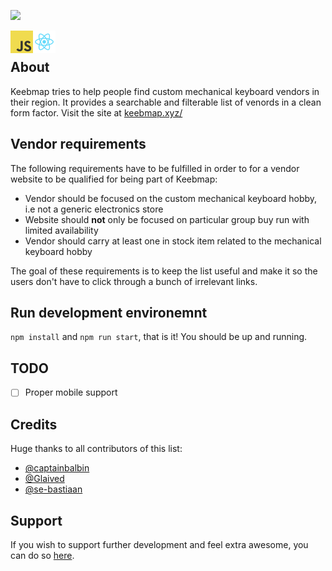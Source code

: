 ![](https://github.com/Snakeyh/Keebmap/blob/main/banner.png?raw=true) 
<br />

<img align="left" alt="JavaScript" width="36px" src="https://raw.githubusercontent.com/github/explore/80688e429a7d4ef2fca1e82350fe8e3517d3494d/topics/javascript/javascript.png" />

<img align="left" alt="React" width="36px" src="https://raw.githubusercontent.com/github/explore/80688e429a7d4ef2fca1e82350fe8e3517d3494d/topics/react/react.png" />
<br />

## About

Keebmap tries to help people find custom mechanical keyboard vendors in their region. It provides a searchable and filterable list of venords in a clean form factor. Visit the site at [keebmap.xyz/](https://keebmap.xyz/)

## Vendor requirements

The following requirements have to be fulfilled in order to for a vendor website to be qualified for being part of Keebmap: 

- Vendor should be focused on the custom mechanical keyboard hobby, i.e not a generic electronics store 
- Website should **not** only be focused on particular group buy run with limited availability 
- Vendor should carry at least one in stock item related to the mechanical keyboard hobby 

The goal of these requirements is to keep the list useful and make it so the users don't have to click through a bunch of irrelevant links.


## Run development environemnt

`npm install` and `npm run start`, that is it! You should be up and running.

## TODO
- [ ] Proper mobile support 

## Credits
Huge thanks to all contributors of this list: 
- [@captainbalbin]( https://github.com/Glaived )
- [@Glaived]( https://github.com/Glaived )
- [@se-bastiaan]( https://github.com/se-bastiaan )


## Support

If you wish to support further development and feel extra awesome, you can do so [here](paypal.me/keebmap).
